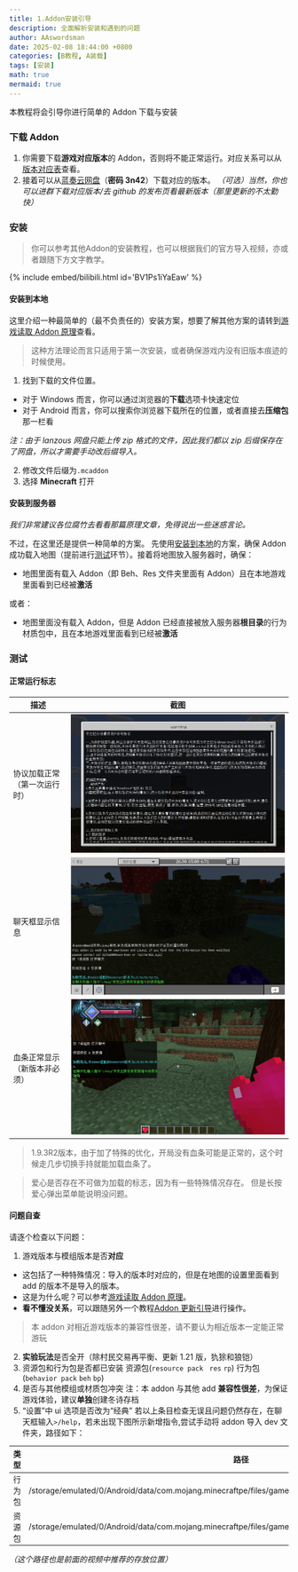 ```yaml
---
title: 1.Addon安装引导
description: 全面解析安装和遇到的问题
author: AAswordsman
date: 2025-02-08 18:44:00 +0800
categories: [B教程, A装载]
tags: [安装]
math: true
mermaid: true
---
```


本教程将会引导你进行简单的 Addon 下载与安装

### 下载 Addon

1. 你需要下载**游戏对应版本**的 Addon，否则将不能正常运行。对应关系可以从[版本对应表](https://klpbbs.com/thread-12380-1-1.html)查看。
2. 接着可以从[蓝奏云网盘](https://wwa.lanzoui.com/b0feo4csd)（**密码 3n42**）下载对应的版本。
   _（可选）当然，你也可以进群下载对应版本/去 github 的发布页看最新版本（那里更新的不太勤快）_

### 安装

<blockquote class="prompt-tip" >
你可以参考其他Addon的安装教程，也可以根据我们的官方导入视频，亦或者跟随下方文字教学。
</blockquote>

{% include embed/bilibili.html id='BV1Ps1iYaEaw' %}

#### 安装到本地

这里介绍一种最简单的（最不负责任的）安装方案，想要了解其他方案的请转到[游戏读取 Addon 原理](../course-install-difficulty/)查看。

<blockquote class="prompt-danger" >
这种方法理论而言只适用于第一次安装，或者确保游戏内没有旧版本痕迹的时候使用。
</blockquote>

1. 找到下载的文件位置。

- 对于 Windows 而言，你可以通过浏览器的**下载**选项卡快速定位
- 对于 Android 而言，你可以搜索你浏览器下载所在的位置，或者直接去**压缩包**那一栏看

_注：由于 lanzous 网盘只能上传 zip 格式的文件，因此我们都以 zip 后缀保存在了网盘，所以才需要手动改后缀导入。_

2. 修改文件后缀为`.mcaddon`
3. 选择 **Minecraft** 打开

#### 安装到服务器

_我们非常建议各位腐竹去看看那篇原理文章，免得说出一些迷惑言论。_

不过，在这里还是提供一种简单的方案。
先使用[安装到本地](#安装到本地)的方案，确保 Addon 成功载入地图（提前进行[测试](#测试)环节）。接着将地图放入服务器时，确保：

- 地图里面有载入 Addon（即 Beh、Res 文件夹里面有 Addon）且在本地游戏里面看到已经被**激活**

或者：

- 地图里面没有载入 Addon，但是 Addon 已经直接被放入服务器**根目录**的行为材质包中，且在本地游戏里面看到已经被**激活**

### 测试

#### 正常运行标志

| 描述                         | 截图                                                                |
| ---------------------------- | ------------------------------------------------------------------- |
| 协议加载正常（第一次运行时） | ![alt text](/images/post/2025-02-08-course-install-easy/image.png)  |
| 聊天框显示信息               | ![alt text](/images/post/2025-02-08-course-install-easy/image2.png) |
| 血条正常显示（新版本非必须） | ![alt text](/images/post/2025-02-08-course-install-easy/image3.png) |

<blockquote class="prompt-info">
1.9.3R2版本，由于加了特殊的优化，开局没有血条可能是正常的，这个时候走几步切换手持就能加载血条了。
</blockquote>

<blockquote class="prompt-warning">
爱心是否存在不可做为加载的标志，因为有一些特殊情况存在。
但是长按爱心弹出菜单能说明没问题。
</blockquote>

#### 问题自查

请逐个检查以下问题：

1. 游戏版本与模组版本是否**对应**

- 这包括了一种特殊情况：导入的版本时对应的，但是在地图的设置里面看到 add 的版本不是导入的版本。
- 这是为什么呢？可以参考[游戏读取 Addon 原理](../course-install-difficulty/)。
- **看不懂没关系**，可以跟随另外一个教程[Addon 更新引导]()进行操作。
<blockquote class="prompt-warning">
本 addon 对相近游戏版本的兼容性很差，请不要认为相近版本一定能正常游玩
</blockquote>

2. **实验玩法**是否全开（除村民交易再平衡、更新 1.21 版，犰狳和狼铠）
3. 资源包和行为包是否都已安装
   资源包(`resource pack ` `res` `rp`) 行为包(`behavior pack` `beh` `bp`)
4. 是否与其他模组或材质包冲突
   注：本 addon 与其他 add **兼容性很差**，为保证游戏体验，建议**单独**创建冬诗存档
5. “设置”中 ui 选项是否改为“经典”
   若以上条目检查无误且问题仍然存在，在聊天框输入`>/help`，若未出现下图所示新增指令,尝试手动将 addon 导入 dev 文件夹，路径如下：

| 类型   | 路径                                                                                                      |
| ------ | --------------------------------------------------------------------------------------------------------- |
| 行为包 | /storage/emulated/0/Android/data/com.mojang.minecraftpe/files/games/com.mojang/development_behavior_packs |
| 资源包 | /storage/emulated/0/Android/data/com.mojang.minecraftpe/files/games/com.mojang/development_resource_packs |

_（这个路径也是前面的视频中推荐的存放位置）_
